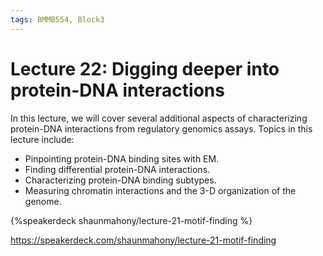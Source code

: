 ```yaml
---
tags: BMMB554, Block3
---
```


# Lecture 22: Digging deeper into protein-DNA interactions

In this lecture, we will cover several additional aspects of characterizing protein-DNA interactions from regulatory genomics assays. Topics in this lecture include:
- Pinpointing protein-DNA binding sites with EM.
- Finding differential protein-DNA interactions.
- Characterizing protein-DNA binding subtypes.
- Measuring chromatin interactions and the 3-D organization of the genome. 


{%speakerdeck shaunmahony/lecture-21-motif-finding %}

https://speakerdeck.com/shaunmahony/lecture-21-motif-finding


